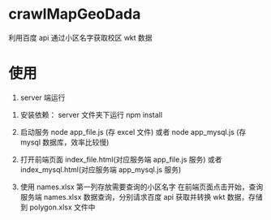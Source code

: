 # crawlMapGeoDada

利用百度 api 通过小区名字获取校区 wkt 数据

# 使用

1. server 端运行

1) 安装依赖：
   server 文件夹下运行 npm install

2) 启动服务
   node app_file.js (存 excel 文件)
   或者
   node app_mysql.js (存 mysql 数据库，效率比较慢)

2. 打开前端页面
   index_file.html(对应服务端 app_file.js 服务)
   或者
   index_mysql.html(对应服务端 app_mysql.js 服务)

3. 使用
   names.xlsx 第一列存放需要查询的小区名字
   在前端页面点击开始，查询服务端 names.xlsx 数据查询，分别请求百度 api 获取并转换 wkt 数据，存储到 polygon.xlsx 文件中
